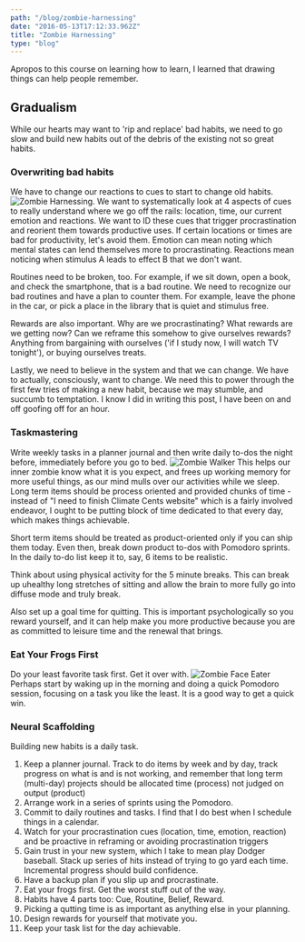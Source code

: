 ```yaml
---
path: "/blog/zombie-harnessing"
date: "2016-05-13T17:12:33.962Z"
title: "Zombie Harnessing"
type: "blog"
---
```


Apropos to this course on learning how to learn, I learned that drawing things can help people remember.

## Gradualism
While our hearts may want to 'rip and replace' bad habits, we need to go slow and build new habits out of the debris of the existing not so great habits.

### Overwriting bad habits
We have to change our reactions to cues to start to change old habits. ![Zombie Harnessing](/images/zombie-pull.jpg). We want to systematically look at 4 aspects of cues to really understand where we go off the rails: location, time, our current emotion and reactions. We want to ID these cues that trigger procrastination and reorient them towards productive uses. If certain locations or times are bad for productivity, let's avoid them. Emotion can mean noting which mental states can lend themselves more to procrastinating. Reactions mean noticing when stimulus A leads to effect B that we don't want.

Routines need to be broken, too. For example, if we sit down, open a book, and check the smartphone, that is a bad routine. We need to recognize our bad routines and have a plan to counter them. For example, leave the phone in the car, or pick a place in the library that is quiet and stimulus free.

Rewards are also important. Why are we procrastinating? What rewards are we getting now? Can we reframe this somehow to give ourselves rewards? Anything from bargaining with ourselves ('if I study now, I will watch TV tonight'), or  buying ourselves treats.

Lastly, we need to believe in the system and that we can change. We have to actually, consciously, want to change. We need this to power through the first few tries of making a new habit, because we may stumble, and succumb to temptation. I know I did in writing this post, I have been on and off goofing off for an hour.

### Taskmastering
Write weekly tasks in a planner journal and then write daily to-dos the night before, immediately before you go to bed. ![Zombie Walker](/images/zombie-walker.jpg) This helps our inner zombie know what it is you expect, and frees up working memory for more useful things, as our mind mulls over our activities while we sleep. Long term items should be process oriented and provided chunks of time - instead of "I need to finish Climate Cents website" which is a fairly involved endeavor, I ought to be putting block of time dedicated to that every day, which makes things achievable.

Short term items should be treated as product-oriented only if you can ship them today. Even then, break down product to-dos with Pomodoro sprints. In the daily to-do list keep it to, say, 6 items to be realistic.

Think about using physical activity for the 5 minute breaks. This can break up uhealthy long stretches of sitting and allow the brain to more fully go into diffuse mode and truly break.

Also set up a goal time for quitting. This is important psychologically so you reward yourself, and it can help make you more productive because you are as committed to leisure time and the renewal that brings.

### Eat Your Frogs First
Do your least favorite task first. Get it over with. ![Zombie Face Eater](/images/zombie-faceeat.png) Perhaps start by waking up in the morning and doing a quick Pomodoro session, focusing on a task you like the least. It is a good way to get a quick win.

### Neural Scaffolding
Building new habits is a daily task.

1. Keep a planner journal. Track to do items by week and by day, track progress on what is and is not working, and remember that long term (multi-day) projects should be allocated time (process) not judged on output (product)
2. Arrange work in a series of sprints using the Pomodoro.
3. Commit to daily routines and tasks. I find that I do best when I schedule things in a calendar.
4. Watch for your procrastination cues (location, time, emotion, reaction) and be proactive in reframing or avoiding procrastination triggers
5. Gain trust in your new system, which I take to mean play Dodger baseball. Stack up series of hits instead of trying to go yard each time. Incremental progress should build confidence.
6. Have a backup plan if you slip up and procrastinate.
7. Eat your frogs first. Get the worst stuff out of the way.
8. Habits have 4 parts too: Cue, Routine, Belief, Reward.
9. Picking a qutting time is as important as anything else in your planning.
10. Design rewards for yourself that motivate you.
11. Keep your task list for the day achievable.
